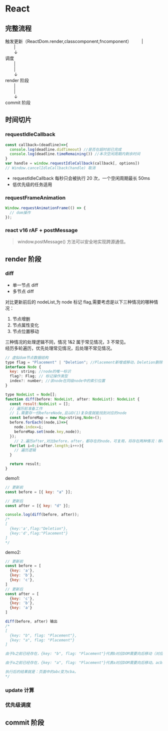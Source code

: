 # React

## 完整流程

触发更新（ReactDom.render,classcomponent,fncomponent）
&emsp;&emsp;|  
&emsp;&emsp;|  
&emsp;&emsp;↓  
调度  
&emsp;&emsp;|  
&emsp;&emsp;|  
&emsp;&emsp;↓  
render 阶段  
&emsp;&emsp;|  
&emsp;&emsp;|  
&emsp;&emsp;↓  
commit 阶段

## 时间切片

### requestIdleCallback

```js
const callback=(deadline)=>{
  console.log(deadline.didTimeout) //是否在超时前已完成
  console.log(deadline.timeRemaining()) //本次空闲周期内剩余时间
}
var handle = window.requestIdleCallback(callback[, options])
// Window.cancelIdleCallback(handle) 取消
```

- requestIdleCallback 每秒只会被执行 20 次，一个空闲周期最长 50ms
- 低优先级的任务适用

### requestFrameAnimation

```js
Window.requestAnimationFrame(() => {
  // dom操作
});
```

### react v16 rAF + postMessage

> window.postMessage() 方法可以安全地实现跨源通信。

## render 阶段

### diff

- 单一节点 diff
- 多节点 diff

对比更新前后的 nodeList,为 node 标记 flag,需要考虑是以下三种情况的哪种情况：

1. 节点增删
2. 节点属性变化
3. 节点位置移动

三种情况的处理逻辑不同，情况 1&2 属于常见情况，3 不常见。  
经历多轮遍历，优先处理常见情况，后处理不常见情况。

```js
// 虚拟dom节点数据结构
type flag = "Placement" | "Deletion"; //Placement新增或移动，Deletion删除
interface Node {
  key: string; //node的唯一标识
  flag?: Flag; // 标记操作类型
  index?: number; //该node在同级node中的索引位置
}

type NodeList = Node[];
function diff(before: NodeList, after: NodeList): NodeList {
  const result:NodeList = [];
  // 遍历前准备工作
  // 1.需要存一份beforeNode,且以O(1)复杂度就能找到对应的node
  const beforeMap = new Map<string,Node>();
  before.forEach((node,i)=>{
    node.index=i;
    beforeMap.set(node.key,node));
  });
    // 2.遍历after,对比before，after，都存在的node，可复用，将存在两种情况：移动、不移动，如何判断？
  for(let i=0;i<after.length;i++>){
    // 遍历逻辑
  }

  return result;
}
```

demo1:

```js
// 更新前
const before = [{ key: "a" }];

// 更新后
const after = [{ key: "d" }];

console.log(diff(before, after));
/*
[
  {key:'a',flag:"Deletion"},
  {key:'d',flag:"Placement"}
]
*/
```

demo2:

```js
// 更新前
const before = [
  {key: 'a'},
  {key: 'b'},
  {key: 'c'},
]
// 更新后
const after = [
  {key: 'c'},
  {key: 'b'},
  {key: 'a'}
]

diff(before, after) 输出
/*
[
  {key: "b", flag: "Placement"},
  {key: "a", flag: "Placement"}
]

由于b之前已经存在，{key: "b", flag: "Placement"}代表b对应DOM需要向后移动（对应parentNode.appendChild方法）。abc经过该操作后变为acb。

由于a之前已经存在，{key: "a", flag: "Placement"}代表a对应DOM需要向后移动。acb经过该操作后变为cba。

执行后的结果就是：页面中的abc变为cba。
*/
```

### update 计算

### 优先级调度

## commit 阶段
